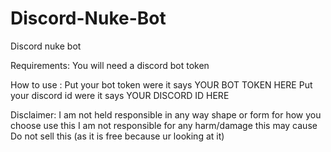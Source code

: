 # Discord-Nuke-Bot
Discord nuke bot

Requirements:
You will need a discord bot token

How to use :
Put your bot token were it says YOUR BOT TOKEN HERE
Put your discord id were it says YOUR DISCORD ID HERE



Disclaimer:
I am not held responsible in any way shape or form for how you choose use this
I am not responsible for any harm/damage this may cause
Do not sell this (as it is free because ur looking at it)





















